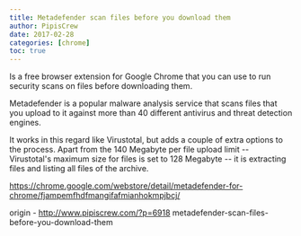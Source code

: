 ```yaml
---
title: Metadefender scan files before you download them
author: PipisCrew
date: 2017-02-28
categories: [chrome]
toc: true
---
```


Is a free browser extension for Google Chrome that you can use to run security scans on files before downloading them.

Metadefender is a popular malware analysis service that scans files that you upload to it against more than 40 different antivirus and threat detection engines.

It works in this regard like Virustotal, but adds a couple of extra options to the process. Apart from the 140 Megabyte per file upload limit -- Virustotal's maximum size for files is set to 128 Megabyte -- it is extracting files and listing all files of the archive.

https://chrome.google.com/webstore/detail/metadefender-for-chrome/fjampemfhdfmangifafmianhokmpjbcj/

origin - http://www.pipiscrew.com/?p=6918 metadefender-scan-files-before-you-download-them